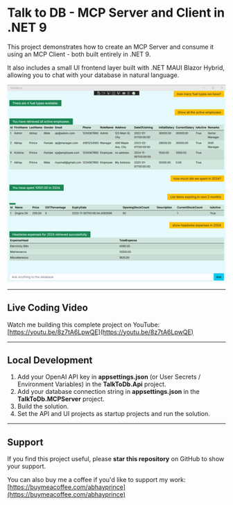 # Talk to DB - MCP Server and Client in .NET 9

This project demonstrates how to create an MCP Server and consume it using an MCP Client - both built entirely in .NET 9.

It also includes a small UI frontend layer built with .NET MAUI Blazor Hybrid, allowing you to chat with your database in natural language.

![Talk-to-Db-Windows-Desktop-App](https://raw.githubusercontent.com/Abhayprince/TalkToDb/refs/heads/master/Talk-to-DB-App-Screenshot.png)

---

## Live Coding Video

Watch me building this complete project on YouTube:  
[https://youtu.be/8z7tA6LpwQE](https://youtu.be/8z7tA6LpwQE)

---

## Local Development

1. Add your OpenAI API key in **appsettings.json** (or User Secrets / Environment Variables) in the **TalkToDb.Api** project.
2. Add your database connection string in **appsettings.json** in the **TalkToDb.MCPServer** project.
3. Build the solution.
4. Set the API and UI projects as startup projects and run the solution.

---

## Support

If you find this project useful, please **star this repository** on GitHub to show your support.

You can also buy me a coffee if you'd like to support my work:  
[https://buymeacoffee.com/abhayprince](https://buymeacoffee.com/abhayprince)
